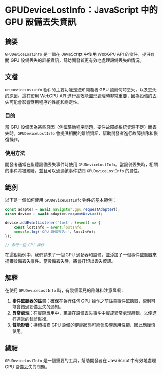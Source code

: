 <!--
Meta Description: # GPUDeviceLostInfo：JavaScript 中的 GPU 設備丟失資訊 ## 摘要 `GPUDeviceLostInfo` 是一個在 JavaScript 中使用 WebGPU API 的物件，提供有關 GPU 設備丟失的詳細資訊，幫助開發者更有效地處理設備丟失的情況。 ## 文檔...
Meta Keywords: gpu, gpudevicelostinfo, javascript, const, lostinfo
-->

# GPUDeviceLostInfo：JavaScript 中的 GPU 設備丟失資訊

## 摘要
`GPUDeviceLostInfo` 是一個在 JavaScript 中使用 WebGPU API 的物件，提供有關 GPU 設備丟失的詳細資訊，幫助開發者更有效地處理設備丟失的情況。

## 文檔
`GPUDeviceLostInfo` 物件的主要功能是通知開發者 GPU 設備何時丟失，以及丟失的原因。這在使用 WebGPU API 進行高效能圖形處理時非常重要，因為設備的丟失可能會影響應用程序的性能和穩定性。

### 目的
當 GPU 設備因為某些原因（例如驅動程序問題、硬件故障或系統資源不足）而丟失時，`GPUDeviceLostInfo` 會提供相關的錯誤資訊，幫助開發者進行故障排除和恢復操作。

### 使用方法
開發者通常在監聽設備丟失事件時使用 `GPUDeviceLostInfo`。當設備丟失時，相關的事件將被觸發，並且可以通過該事件訪問 `GPUDeviceLostInfo` 的屬性。

## 範例
以下是一個如何使用 `GPUDeviceLostInfo` 物件的基本範例：

```javascript
const adapter = await navigator.gpu.requestAdapter();
const device = await adapter.requestDevice();

device.addEventListener('lost', (event) => {
    const lostInfo = event.lostInfo;
    console.log('GPU 設備丟失:', lostInfo);
});

// 執行一些 GPU 操作
```

在這個範例中，我們請求了一個 GPU 適配器和設備，並添加了一個事件監聽器來捕獲設備丟失事件。當設備丟失時，將會打印出丟失資訊。

## 解釋
在使用 `GPUDeviceLostInfo` 時，有幾個常見的陷阱和注意事項：

1. **事件監聽器的註冊**：確保在執行任何 GPU 操作之前註冊事件監聽器，否則可能會錯過設備丟失的通知。
2. **異常處理**：在實際應用中，建議在設備丟失事件中實施異常處理邏輯，以便進行適當的錯誤恢復。
3. **性能影響**：持續檢查 GPU 設備的健康狀態可能會影響應用性能，因此應謹慎使用。

## 總結
`GPUDeviceLostInfo` 是一個重要的工具，幫助開發者在 JavaScript 中有效地處理 GPU 設備丟失的問題。